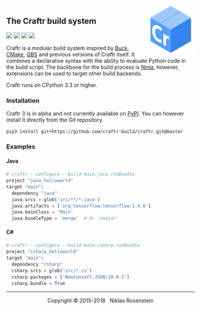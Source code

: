 <img align="right" src="logo.png">

## The Craftr build system

<a href="https://opensource.org/licenses/MIT"><img src="https://img.shields.io/badge/license-MIT-yellow.svg?style=flat-square"></a>
<img src="https://img.shields.io/badge/version-3.0.1--dev-blue.svg?style=flat-square"/>
<a href="https://travis-ci.org/craftr-build/craftr"><img src="https://travis-ci.org/craftr-build/craftr.svg?branch=master"></a>
<a href="https://ci.appveyor.com/project/NiklasRosenstein/craftr/branch/master"><img src="https://ci.appveyor.com/api/projects/status/6v01441cdq0s7mik/branch/master?svg=true"></a>

Craftr is a modular build system inspired by [Buck], [CMake], [QBS] and
previous versions of Craftr itself. It combines a declarative syntax
with the ability to evaluate Python code in the build script. The backbone
for the build process is [Ninja], however, extensions can be used to target
other build backends.

Craftr runs on CPython 3.3 or higher.

  [Buck]: https://buckbuild.com/
  [CMake]: https://cmake.org/
  [QBS]: https://bugreports.qt.io/projects/QBS/summary
  [Ninja]: https://github.com/ninja-build/ninja.git
  [PyPI]: https://pypi.python.org/pypi

### Installation

Craftr 3 is in alpha and not currently available on [PyPI]. You can however
install it directly from the Git repository.

    pip3 install git+https://github.com/craftr-build/craftr.git@master

### Examples

#### Java

```python
# craftr --configure --build main:java.runBundle
project "java_helloworld"
target "main":
  dependency "java"
  java.srcs = glob('src/**/*.java')
  java.artifacts = ['org.tensorflow:tensorflow:1.4.0']
  java.mainClass = 'Main'
  java.bundleType = 'merge'  # Or 'onejar'
```

#### C#

```python
# craftr --configure --build main:csharp.runBundle
project "csharp_helloworld"
target "main":
  dependency "csharp"
  csharp.srcs = glob('src/*.cs')
  csharp.packages = ['Newtonsoft.JSON:10.0.3']
  csharp.bundle = True
```

---

<p align="center">Copyright &copy; 2015-2018 &nbsp; Niklas Rosenstein</p>

